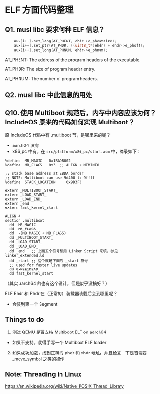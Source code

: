# ELF 方面代码整理

## Q1. musl libc 要求何种 ELF 信息？
```c
    aux[i++].set_long(AT_PHENT, ehdr->e_phentsize);
    aux[i++].set_ptr(AT_PHDR, ((uint8_t*)ehdr) + ehdr->e_phoff);
    aux[i++].set_long(AT_PHNUM, ehdr->e_phnum);
```
AT_PHENT: The address of the program headers of the executable. 

AT_PHDR:  The size of program header entry.

AT_PHNUM: The number of program headers.

## Q2. musl libc 中此信息的用处


## Q10. 使用 Multiboot 规范后，内存中内容应该为何？ IncludeOS 原来的代码如何实现 Multiboot？
原 IncludeOS 代码中有 .multiboot 节，是哪里来的呢？
  - aarch64 没有
  - x86_pc 中有，在 `src/platform/x86_pc/start.asm` 中，摘录如下：
```
%define  MB_MAGIC   0x1BADB002
%define  MB_FLAGS   0x3  ;; ALIGN + MEMINFO

;; stack base address at EBDA border
;; NOTE: Multiboot can use 9d400 to 9ffff
%define  STACK_LOCATION     0x9D3F0

extern _MULTIBOOT_START_
extern _LOAD_START_
extern _LOAD_END_
extern _end
extern fast_kernel_start

ALIGN 4
section .multiboot
  dd  MB_MAGIC
  dd  MB_FLAGS
  dd  -(MB_MAGIC + MB_FLAGS)
  dd _MULTIBOOT_START_
  dd _LOAD_START_
  dd _LOAD_END_
  dd _end   ;; 上面五个符号都用 Linker Script 来填，参见 linker_extended.ld
  dd _start ;; 这个就是下面的 _start 符号
  ;; used for faster live updates
  dd 0xFEE1DEAD
  dd fast_kernel_start
```

（其实 aarch64 的也有这个设计，但是似乎没搞好？）

ELF Ehdr 和 Phdr 在（正常的）装载器装载后会到哪里呢？
  - 会装到第一个 Segment

## Things to do
1. 测试 QEMU 是否支持 Multiboot ELF on aarch64
  - 如果不支持，就得手写一个 Multiboot ELF loader
2. 如果成功加载，找到正确的 phdr 和 ehdr 地址，并且检查一下是否需要 _move_symbol 之类的操作


## Note: Threading in Linux
https://en.wikipedia.org/wiki/Native_POSIX_Thread_Library


